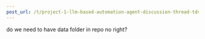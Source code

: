 ```yaml
---
post_url: /t/project-1-llm-based-automation-agent-discussion-thread-tds-jan-2025/164277/579
---
```

do we need to have data folder in repo no right?